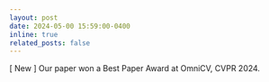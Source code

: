 ```yaml
---
layout: post
date: 2024-05-00 15:59:00-0400
inline: true
related_posts: false
---
```


[ New ] Our paper won a Best Paper Award at OmniCV, CVPR 2024.  